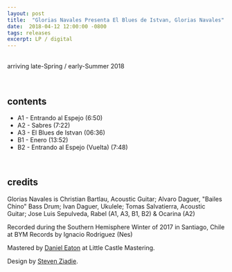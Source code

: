 ```yaml
---
layout: post
title:  "Glorias Navales Presenta El Blues de Istvan, Glorias Navales"
date:  2018-04-12 12:00:00 -0800
tags: releases
excerpt: LP / digital
---
```


<br/>arriving late-Spring / early-Summer 2018

<br/>

## contents

* A1 - Entrando al Espejo (6:50)
* A2 - Sabres (7:22)
* A3 - El Blues de Istvan (06:36)
* B1 - Enero (13:52)
* B2 - Entrando al Espejo (Vuelta) (7:48)

<br/>

## credits

Glorias Navales is Christian Bartlau, Acoustic Guitar; Alvaro Daguer, "Bailes Chino" Bass Drum; Ivan Daguer, Ukulele; Tomas Salvatierra, Acoustic Guitar; Jose Luis Sepulveda, Rabel (A1, A3, B1, B2) & Ocarina (A2)

Recorded during the Southern Hemisphere Winter of 2017 in Santiago, Chile at BYM Records by Ignacio Rodriguez (Nes)

Mastered by [Daniel Eaton](https://danielcastledine.com/) at Little Castle Mastering.

Design by [Steven Ziadie](http://s-ziadie.com/).
